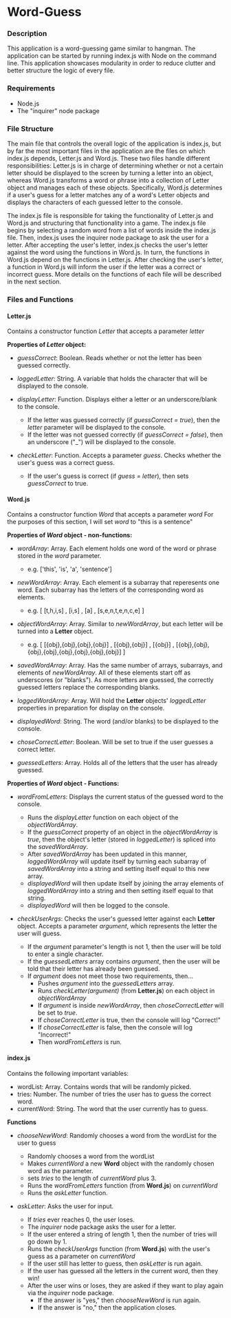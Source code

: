 # Word-Guess

### Description

This application is a word-guessing game similar to hangman. The application can be started by running index.js with Node on the command line. This application showcases modularity in order to reduce clutter and better structure the logic of every file.

### Requirements

* Node.js
* The "inquirer" node package

### File Structure

The main file that controls the overall logic of the application is index.js, but by far the most important files in the application are the files on which index.js depends, Letter.js and Word.js. These two files handle different responsibilities: Letter.js is in charge of determining whether or not a certain letter should be displayed to the screen by turning a letter into an object, whereas Word.js transforms a word or phrase into a collection of Letter object and manages each of these objects. Specifically, Word.js determines if a user's guess for a letter matches any of a word's Letter objects and displays the characters of each guessed letter to the console.

The index.js file is responsible for taking the functionality of Letter.js and Word.js and structuring that functionality into a game. The index.js file begins by selecting a random word from a list of words inside the index.js file. Then, index.js uses the inquirer node package to ask the user for a letter. After accepting the user's letter, index.js checks the user's letter against the word using the functions in Word.js. In turn, the functions in Word.js depend on the functions in Letter.js. After checking the user's letter, a function in Word.js will inform the user if the letter was a correct or incorrect guess. More details on the functions of each file will be described in the next section.

### Files and Functions

#### Letter.js

Contains a constructor function _Letter_ that accepts a parameter _letter_

__Properties of _Letter_ object:__

* _guessCorrect_: Boolean. Reads whether or not the letter has been guessed correctly.

* _loggedLetter_: String. A variable that holds the character that will be displayed to the console.

* _displayLetter_: Function. Displays either a letter or an underscore/blank to the console.
    * If the letter was guessed correctly (if _guessCorrect = true_), then the _letter_ parameter will be displayed to the console.
    * If the letter was not guessed correctly (if _guessCorrect = false_), then an underscore ("_") will be displayed to the console.

* _checkLetter_: Function. Accepts a parameter _guess_. Checks whether the user's guess was a correct guess.
    * If the user's guess is correct (if _guess_ = _letter_), then sets _guessCorrect_ to true.


#### Word.js

Contains a constructor function _Word_ that accepts a parameter _word_
For the purposes of this section, I will set _word_ to "this is a sentence"

__Properties of _Word_ object - non-functions:__

* _wordArray_: Array. Each element holds one word of the word or phrase stored in the _word_ parameter.
    * e.g. ['this', 'is', 'a', 'sentence']

* _newWordArray_: Array. Each element is a subarray that reperesents one word. Each subarray has the letters of the corresponding word as elements.
    * e.g. [ [t,h,i,s] , [i,s] , [a] , [s,e,n,t,e,n,c,e] ]

* _objectWordArray_: Array. Similar to _newWordArray_, but each letter will be turned into a __Letter__ object.
    * e.g. [ [{obj},{obj},{obj},{obj}] , [{obj},{obj}] , [{obj}] , [{obj},{obj},{obj},{obj},{obj},{obj},{obj},{obj}] ]

* _savedWordArray_: Array. Has the same number of arrays, subarrays, and elements of _newWordArray_. All of these elements start off as underscores (or "blanks"). As more letters are guessed, the correctly guessed letters replace the corresponding blanks.

* _loggedWordArray_: Array. Will hold the __Letter__ objects' _loggedLetter_ properties in preparation for display on the console.

* _displayedWord_: String. The word (and/or blanks) to be displayed to the console. 

* _choseCorrectLetter_: Boolean. Will be set to true if the user guesses a correct letter.

* _guessedLetters_: Array. Holds all of the letters that the user has already guessed.


__Properties of _Word_ object - Functions:__

* _wordFromLetters_: Displays the current status of the guessed word to the console.
    * Runs the _displayLetter_ function on each object of the _objectWordArray_.
    * If the _guessCorrect_ property of an object in the _objectWordArray_ is _true_, then the object's letter (stored in _loggedLetter_) is spliced into the _savedWordArray_.
    * After _savedWordArray_ has been updated in this manner, _loggedWordArray_ will update itself by turning each subarray of _savedWordArray_ into a string and setting itself equal to this new array.
    * _displayedWord_ will then update itself by joining the array elements of _loggedWordArray_ into a string and then setting itself equal to that string.
    * _displayedWord_ will then be logged to the console.

* _checkUserArgs_: Checks the user's guessed letter against each __Letter__ object. Accepts a parameter _argument_, which represents the letter the user will guess.
    * If the _argument_ parameter's length is not 1, then the user will be told to enter a single character.
    * If the _guessedLetters_ array contains _argument_, then the user will be told that their letter has already been guessed.
    * If _argument_ does not meet those two requirements, then...
        * Pushes _argument_ into the _guessedLetters_ array.
        * Runs _checkLetter(argument)_ (from __Letter.js__) on each object in _objectWordArray_
        * If _argument_ is inside _newWordArray_, then _choseCorrectLetter_ will be set to _true_.
        * If _choseCorrectLetter_ is true, then the console will log "Correct!"
        * If _choseCorrectLetter_ is false, then the console will log "Incorrect!"
        * Then _wordFromLetters_ is run.


#### index.js

Contains the following important variables:
* wordList: Array. Contains words that will be randomly picked.
* tries: Number. The number of tries the user has to guess the correct word.
* currentWord: String. The word that the user currently has to guess.

__Functions__

* _chooseNewWord_: Randomly chooses a word from the wordList for the user to guess
    * Randomly chooses a word from the wordList
    * Makes _currentWord_ a new __Word__ object with the randomly chosen word as the parameter.
    * sets _tries_ to the length of _currentWord_ plus 3.
    * Runs the _wordFromLetters_ function (from __Word.js__) on _currentWord_
    * Runs the _askLetter_ function.

* _askLetter_: Asks the user for input.
    * If _tries_ ever reaches 0, the user loses.
    * The _inquirer_ node package asks the user for a letter.
    * If the user entered a string of length 1, then the number of tries will go down by 1.
    * Runs the _checkUserArgs_ function (from __Word.js__) with the user's guess as a parameter on _currentWord_
    * If the user still has letter to guess, then _askLetter_ is run again.
    * If the user has guessed all the letters in the current word, then they win!
    * After the user wins or loses, they are asked if they want to play again via the _inquirer_ node package. 
        * If the answer is "yes," then _chooseNewWord_ is run again. 
        * If the answer is "no," then the application closes.

